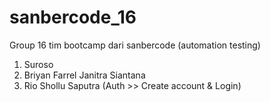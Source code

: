 # sanbercode_16
Group 16 tim bootcamp dari sanbercode (automation testing)
1. Suroso
2. Briyan Farrel Janitra Siantana
3. Rio Shollu Saputra (Auth >> Create account & Login)